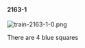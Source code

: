 #### 2163-1
![train-2163-1-0.png](https://github.com/lil-lab/nlvr/raw/master/nlvr/train/images/13/train-2163-1-0.png "train-2163-1-0.png")

There are 4 blue squares